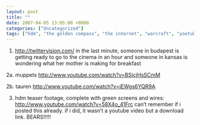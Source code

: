 ```yaml
---
layout: post
title: ""
date: 2007-04-05 13:05:00 +0000
categories: ["Uncategorized"]
tags: ["hdm", "the golden compass", "the internet", "warcraft", "youtube"]
---
```


1. http://twittervision.com/ in the last minute, someone in budapest is getting ready to go to the cinema in an hour and someone in kansas is wondering what her mother is making for breakfast

2a. muppets http://www.youtube.com/watch?v=BSjcjHsSCmM

2b. tauren http://www.youtube.com/watch?v=iEWgs6YQR9A

3. hdm teaser footage, complete with green screens and wires: http://www.youtube.com/watch?v=58X4o_41Frc  can’t remember if i posted this already. if i did, it wasn’t a youtube video but a download link. BEARS!!!!!